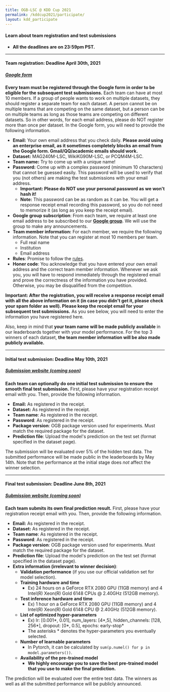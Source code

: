 ```yaml
---
title: OGB-LSC @ KDD Cup 2021
permalink: /kddcup2021/participate/
layout: kdd_participate
---
```


#### **Learn about team registration and test submissions**  
- **All the deadlines are on 23:59pm PST.** 

<a name="registration"/>

-------

#### **Team registration**: Deadline April 30th, 2021
##### **[Google form](https://docs.google.com/forms/d/e/1FAIpQLSep990DhDqzkz8DZ4_6LU9aqbpk9iua2cniPAg7v-7GY4Jpwg/viewform)**
**Every team must be registered through the Google form in order to be eligible for the subsequent test submissions.** 
Each team can have at most 10 members. If a group of people wants to work on multiple datasets, they should register a separate team for each dataset. A person cannot be on multiple teams that are competing on the same dataset, but a person can be on multiple teams as long as those teams are competing on different datasets. So in other words, for each email address, please do NOT register more than once per dataset. 
In the Google form, you will need to provide the following information. 

- **Email:** Your own email address that you check daily. **Please avoid using an enterprise email, as it sometimes completely blocks an email from the Google form. Gmail/QQ/academic emails should work.**
- **Dataset:** MAG240M-LSC, WikiKG90M-LSC, or PCQM4M-LSC.
- **Team name:** Try to come up with a unique name!
- **Password:** Come up with a complex password (minimum 10 characters) that cannot be guessed easily. This password will be used to verify that you (not others) are making the test submissions with your email address.
    - **Important: Please do NOT use your personal password as we won't hash it!** 
    - **Note:** This password can be as random as it can be. You will get a response receipt email recording this password, so you do not need to memorize it (as long as you keep the receipt email).
- **Google group subscription**: From each team, we require at least one email address to be subscribed to our **[Google group](https://groups.google.com/g/open-graph-benchmark)**. We will use the group to make any announcements.
- **Team member information:** For each member, we require the following information. Note that you can register at most 10 members per team.
    - Full real name
    - Institution
    - Email address
- **Rules**: Promise to follow the [rules](../rules).
- **Honer code**: You acknowledge that you have entered your own email address and the correct team member information. Whenever we ask you, you will have to respond immediately through the registered email and prove the correctness of the information you have provided. Otherwise, you may be disqualified from the competition.

**Important: After the registration, you will receive a response receipt email with all the above information on it (in case you didn't get it, please check your spam folder as well). Please keep the receipt email for your subsequent test submissions.**
As you see below, you will need to enter the information you have registered here.

Also, keep in mind that **your team name will be made publicly available** in our leaderboards together with your model performance. For the top 3 winners of each dataset, **the team member information will be also made publicly available.**

<a name="initial"/>

-------

#### **Initial test submission**: Deadline May 10th, 2021
##### **[Submission website (coming soon)](../form)**
**Each team can optionally do one initial test submission to ensure the smooth final test submission.**
First, please have your registration receipt email with you.
Then, provide the following information.

- **Email:** As registered in the receipt.
- **Dataset:** As registered in the receipt.
- **Team name**: As registered in the receipt.
- **Password**: As registered in the receipt.
- **Package version**: OGB package version used for experiments. Must match the required package for the dataset.
- **Prediction file**: Upload the model's prediction on the test set (format specified in the dataset page).

The submission will be evaluated over 5% of the hidden test data. The submitted performance will be made public in the leaderboards by May 14th. Note that the performance at the initial stage does *not* affect the winner selection.

-------

<a name="final"/>

#### **Final test submission**: Deadline June 8th, 2021
##### **[Submission website (coming soon)](../form)**
**Each team submits its own final prediction result.**
First, please have your registration receipt email with you.
Then, provide the following information.

- **Email:** As registered in the receipt.
- **Dataset:** As registered in the receipt.
- **Team name**: As registered in the receipt.
- **Password**: As registered in the receipt.
- **Package version**: OGB package version used for experiments. Must match the required package for the dataset.
- **Prediction file**: Upload the model's prediction on the test set (format specified in the dataset page).
- **Extra information (irrelevant to winner decision)**:
    - **Validation performance** (if you use our official validation set for model selection).
    - **Training hardware and time**
        - Ex) 24 hours on a GeForce RTX 2080 GPU (11GB memory) and 4 Intel(R) Xeon(R) Gold 6148 CPUs @ 2.40GHz (512GB memory).
    - **Test inference hardware and time**
        - Ex) 1 hour on a GeForce RTX 2080 GPU (11GB memory) and 4 Intel(R) Xeon(R) Gold 6148 CPU @ 2.40GHz (512GB memory).
    - **List of optimized hyper-parameters**
        - Ex) lr: [0.001*, 0.01], num_layers: [4*,5], hidden_channels: [128, 256*], dropout: [0*, 0.5], epochs: early-stop*
        - The asterisks \* denotes the hyper-parameters you eventually selected.
    - **Number of learnable parameters**
        - In Pytorch, it can be calculated by `sum(p.numel() for p in model.parameters())`.
    - **Availability of the pre-trained model**
        - **We highly encourage you to save the best pre-trained model that you use to make the final prediction.**

The prediction will be evaluated over the entire test data. The winners as well as all the submitted performance will be publicly announced.